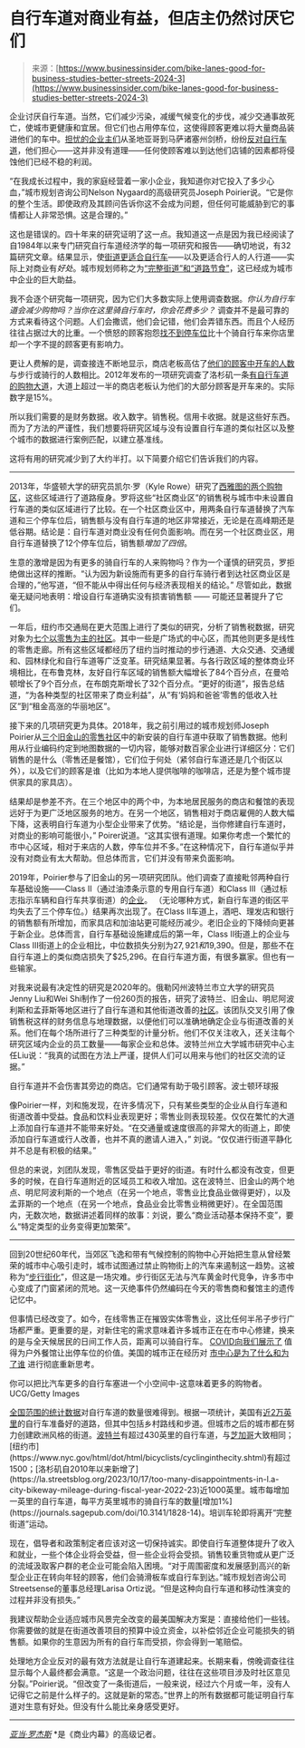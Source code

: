 <!--yml

category: 未分类

date: 2024-05-27 14:41:41

-->

# 自行车道对商业有益，但店主仍然讨厌它们

> 来源：[https://www.businessinsider.com/bike-lanes-good-for-business-studies-better-streets-2024-3](https://www.businessinsider.com/bike-lanes-good-for-business-studies-better-streets-2024-3)

企业讨厌自行车道。当然，它们减少污染，减缓气候变化的步伐，减少交通事故死亡，使城市更健康和宜居。但它们也占用停车位，这使得顾客更难以将大量商品装进他们的车中。[担忧的企业主们](https://www.businessinsider.com/mitt-romney-calls-new-bike-lanes-safety-height-of-stupidity-2023-3)从圣地亚哥到马萨诸塞州剑桥，纷纷[反对自行车道](https://www.businessinsider.com/cycling-boom-us-streets-infrastructure-bike-lanes-history-united-states-2020-12)，他们担心——这并非没有道理——任何使顾客难以到达他们店铺的因素都将侵蚀他们已经不稳的利润。

“在我成长过程中，我的家庭经营着一家小企业，我知道你对它投入了多少心血，”城市规划咨询公司Nelson Nygaard的高级研究员Joseph Poirier说。“它是你的整个生活。即使政府及其顾问告诉你这不会成为问题，但任何可能威胁到它的事情都让人非常恐惧。这是合理的。”

这也是错误的。四十年来的研究证明了这一点。我知道这一点是因为我已经阅读了自1984年以来专门研究自行车道经济学的每一项研究和报告——确切地说，有32篇研究文章。结果显示，使[街道更适合自行车](https://www.businessinsider.com/road-rage-traffic-deaths-car-crashes-pedestrians-los-angeles-vermont-2024-2)——以及更适合行人的人行道——实际上对商业有*好处*。城市规划师称之为[“完整街道”和“道路节食”](https://www.businessinsider.com/e-bike-bicycle-lanes-infrastructure-save-money-fight-climate-change-2023-3)，这已经成为城市中企业的巨大助益。

我不会逐个研究每一项研究，因为它们大多数实际上使用调查数据。*你认为自行车道会减少购物吗？当你在这里骑自行车时，你会花费多少？* 调查并不是最可靠的方式来看待这个问题。人们会撒谎，他们会记错，他们会弄错东西。而且个人经历往往占据过大的比重。一个愤怒的顾客抱怨[找不到停车位](http://journals.sagepub.com/doi/10.1177/0739456X9701700102)比十个骑自行车来你店里却一个字不提的顾客更有影响力。

更让人费解的是，调查接连不断地显示，商店老板高估了[他们的顾客中开车的人数](https://www.businessinsider.com/how-parking-spots-in-us-affect-environment-and-affordable-housing-2023-4)与步行或骑行的人数相比。2012年发布的一项研究调查了洛杉矶一条[有自行车道的购物大道](https://nacto.org/docs/usdg/yorkblvd_mccormick.pdf)，大道上超过一半的商店老板认为他们的大部分顾客是开车来的。实际数字是15%。

所以我们需要的是财务数据。收入数字。销售税。信用卡收据。就是这些好东西。而为了方法的严谨性，我们想要将研究区域与没有设置自行车道的类似社区以及整个城市的数据进行案例匹配，以建立基准线。

这将有用的研究减少到了大约半打。以下简要介绍它们告诉我们的内容。

* * *

2013年，华盛顿大学的研究员凯尔·罗（Kyle Rowe）研究了[西雅图的两个购物区](https://bikewalkkc.org/wp-content/uploads/2016/03/Bikenomics_v4.pdf)，这些区域进行了道路瘦身。罗将这些“社区商业区”的销售税与城市中未设置自行车道的类似区域进行了比较。在一个社区商业区中，用两条自行车道替换了汽车道和三个停车位后，销售额与没有自行车道的地区非常接近，无论是在高峰期还是低谷期。结论是：自行车道对商业没有任何负面影响。而在另一个社区商业区，用自行车道替换了12个停车位后，销售额*增加了四倍*。

生意的激增是因为有更多的骑自行车的人来购物吗？作为一个谨慎的研究员，罗拒绝做出这样的推断。“认为因为新设施而有更多的自行车骑行者到达社区商业区是合理的，”他写道，“但不能从中得出任何与经济表现相关的结论。” 尽管如此，数据毫无疑问地表明：增设自行车道确实没有损害销售额 —— 可能还显著提升了它们。

一年后，纽约市交通局在更大范围上进行了类似的研究，分析了销售税数据，研究对象为[七个以零售为主的社区](https://www.nyc.gov/html/dot/downloads/pdf/dot-economic-benefits-of-sustainable-streets.pdf)。其中一些是广场式的中心区，而其他则更多是线性的零售走廊。所有这些区域都经历了纽约当时推动的步行通道、大众交通、交通缓和、园林绿化和自行车道等广泛变革。研究结果显著。与各行政区域的整体商业环境相比，在布鲁克林，友好自行车区域的销售额大幅增长了84个百分点，在曼哈顿增长了9个百分点，在布朗克斯增长了32个百分点。“更好的街道”，报告总结道，“为各种类型的社区带来了商业利益”，从“有‘妈妈和爸爸’零售的低收入社区”到“租金高涨的华丽地区”。

接下来的几项研究更为具体。2018年，我之前引用过的城市规划师Joseph Poirier从[三个旧金山的零售社区](http://journals.sagepub.com/doi/10.1177/0361198118792321)中的新安装的自行车道中获取了销售数据。他利用从行业编码约定到地图数据的一切内容，能够对数百家企业进行详细区分：它们销售的是什么（零售还是餐馆），它们位于何处（紧邻自行车道还是几个街区以外），以及它们的顾客是谁（比如为本地人提供咖啡的咖啡店，还是为整个城市提供家具的家具店）。

结果却是参差不齐。在三个地区中的两个中，为本地居民服务的商店和餐馆的表现远好于为更广泛地区服务的地方。在另一个地区，销售相对于商店雇佣的人数大幅下降，这表明自行车道为小型企业带来了优势。“结论是，当你修建自行车道时，对商业的影响可能很小，” Poirer说道。“这其实很有道理。如果你考虑一个繁忙的市中心区域，相对于来店的人数，停车位并不多。”在这种情况下，自行车道似乎并没有对商业有太大帮助。但总体而言，它们并没有带来负面影响。

2019年，Poirier参与了旧金山的另一项研究团队。他们调查了直接毗邻两种自行车基础设施——Class II（通过油漆条示意的专用自行车道）和Class III（通过标志指示车辆和自行车共享街道）的[企业](http://journals.sagepub.com/doi/10.1177/0361198119850465)。 （无论哪种方式，新自行车道的街区平均失去了三个停车位。）结果再次出现了。在Class II车道上，酒吧、理发店和银行的销售额有所增加，而家具店和加油站更可能经历减少。老旧企业的下降倾向更甚于新企业。总体而言，自行车基础设施建成后的第一年，Class II街道上的企业与Class III街道上的企业相比，中位数损失分别为$27,921和$19,390。但是，那些不在自行车道上的类似商店损失了$25,296。在自行车道方面，有很多赢家。但也有一些输家。

对我来说最有决定性的研究是2020年的。俄勒冈州波特兰市立大学的研究员Jenny Liu和Wei Shi制作了一份260页的报告，研究了波特兰、旧金山、明尼阿波利斯和孟菲斯等地区进行了自行车道和其他街道改善的[社区](https://archives.pdx.edu/ds/psu/33394)。该团队交叉引用了像销售税这样的财务信息与地理数据，以便他们可以准确地确定企业与街道改善的关系。他们在每个场所进行了三种类型的计量分析。他们不仅关注收入，还关注每个研究区域内企业的员工数量——每家企业和总体。波特兰州立大学城市研究中心主任Liu说：“我真的试图在方法上严谨，提供人们可以用来与他们的社区交流的证据。”

自行车道并不会伤害其旁边的商店。它们通常有助于吸引顾客。波士顿环球报

像Poirier一样，刘和施发现，在许多情况下，只有某些类型的企业从自行车道和街道改善中受益。食品和饮料业表现更好；零售业则表现较差。仅仅在繁忙的大道上添加自行车道并不能带来好处。“在交通量或速度很高的非常大的街道上，即使添加自行车道或行人改善，也并不真的邀请人进入，” 刘说。“仅仅进行街道平静化并不总是有积极的结果。”

但总的来说，刘团队发现，零售区受益于更好的街道。有时什么都没有改变，但更多的时候，在自行车道附近的区域员工和收入增加。这在波特兰、旧金山的两个地点、明尼阿波利斯的一个地点（在另一个地点，零售业比食品业做得更好），以及孟菲斯的一个地点（在另一个地点，食品业会比零售业稍微更好）。在全国范围内，无数次地，数据讲述着同样的故事：刘说，要么“商业活动基本保持不变”，要么“特定类型的业务变得更加繁荣”。

* * *

回到20世纪60年代，当郊区飞逸和带有气候控制的购物中心开始把生意从曾经繁荣的城市中心吸引走时，城市试图通过禁止购物街上的汽车来遏制这一趋势。这被称为“[步行街化](http://www.tandfonline.com/doi/abs/10.1080/01944368408977171)”，但这是一场灾难。步行街区无法与汽车黄金时代竞争，许多市中心变成了门窗紧闭的荒地。这一灭绝事件仍然编码在今天的零售商和餐馆主的遗传记忆中。

但事情已经改变了。如今，在线零售正在摧毁实体零售业，这比任何半吊子步行广场都严重。更重要的是，对新住宅的需求意味着许多城市正在在市中心修建，换来的是与全天候居民的日间工作人员，距离可以骑自行车。 [COVID向我们展示了](https://www.businessinsider.com/bicycle-lanes-cycling-pandemic-coronavirus-2020-10) 值得为户外餐馆让出停车位的价值。美国的城市正在经历对 [市中心是为了什么和为了谁](https://www.wired.com/story/the-pandemic-might-have-redesigned-cities-forever/) 进行彻底重新思考。

你可以把比汽车更多的自行车塞进一个小空间中-这意味着更多的购物者。UCG/Getty Images

[全国范围的统计数据](https://infrastructure.peopleforbikes.org/map/)对自行车道的数量很难得到。根据一项统计，美国有[近2万英里](https://www.adventurecycling.org/routes-and-maps/us-bicycle-route-system/)的自行车准备好的道路，但其中包括乡村路线和步道。但城市之后的城市都在努力创建欧洲风格的街道。[波特兰](https://bikeportland.org/2023/01/13/which-part-of-portland-is-winning-the-bikeway-network-race-369311)有超过430英里的自行车道，与[芝加哥](https://www.chicago.gov/city/en/depts/cdot/provdrs/bike/news/2023/march/cdot-releases-updated-cycling-strategy-to-expand-bike-network-an.html#:~:text=Chicago%27s%20network%20of%20bicycle%20infrastructure,and%20other%20on%2Dstreet%20bikeways.)大致相同；[纽约市](https://www.nyc.gov/html/dot/html/bicyclists/cyclinginthecity.shtml)有超过1500；[洛杉矶自2010年以来新增了](https://la.streetsblog.org/2023/10/17/too-many-disappointments-in-l.a-city-bikeway-mileage-during-fiscal-year-2022-23)近1000英里。城市每增加一英里的自行车道，每平方英里城市的骑自行车的数量[增加1%](https://journals.sagepub.com/doi/10.3141/1828-14)。培训车轮即将离开“完整街道”运动。

现在，倡导者和政策制定者应该对这一切保持诚实。即使自行车道整体提升了收入和就业，一些个体企业将会受益，但一些企业将会受损。销售较重货物或从更广泛的流域汲取客户群的老企业可能会陷入困境。“对于周围密度和发展感到高兴的新型企业正在转向年轻的顾客，他们会骑滑板车或自行车到达。”城市规划咨询公司Streetsense的董事总经理Larisa Ortiz说。“但是这种向自行车道和移动性演变的过程并非没有损失。”

我建议帮助企业适应城市风景完全改变的最美国解决方案是：直接给他们一些钱。你需要做的就是在街道改善项目的预算中设立资金，以补偿邻近企业可能损失的销售额。如果你的生意因为所有的自行车而受损，你会得到一笔赔偿。

处理地方企业反对的最有效方法就是让自行车道建起来。长期来看，傍晚调查往往显示每个人最终都会满意。“这是一个政治问题，往往在这些项目涉及时社区意见分裂。”Poirier说。“但改变了一条街道后，一般来说，经过六个月或一年，没有人记得它之前是什么样子的。这就是新的常态。”世界上的所有数据都可能证明自行车道对生意有好处。但没有什么能比亲身感受更好。

* * *

[*亚当·罗杰斯*](https://www.businessinsider.com/author/adam-rogers) *是《商业内幕》的高级记者。
